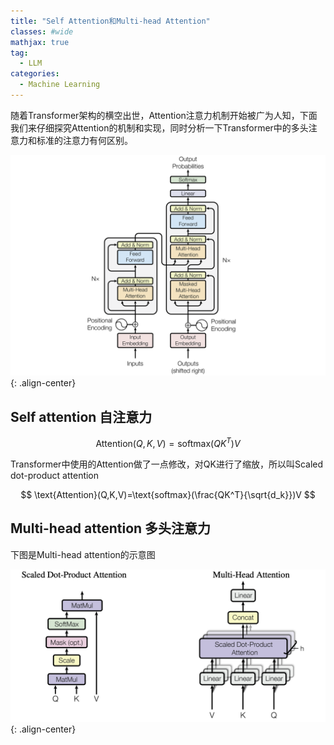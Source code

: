```yaml
---
title: "Self Attention和Multi-head Attention"
classes: #wide
mathjax: true
tag:
  - LLM
categories:
  - Machine Learning
---
```


随着Transformer架构的横空出世，Attention注意力机制开始被广为人知，下面我们来仔细探究Attention的机制和实现，同时分析一下Transformer中的多头注意力和标准的注意力有何区别。

![transformer-arch](/assets/images/transformer-arch.png){: .align-center}

## Self attention 自注意力

$$
\text{Attention}(Q,K,V)=\text{softmax}(QK^T)V
$$

Transformer中使用的Attention做了一点修改，对QK进行了缩放，所以叫Scaled dot-product attention

$$
\text{Attention}(Q,K,V)=\text{softmax}(\frac{QK^T}{\sqrt{d_k}})V
$$

## Multi-head attention 多头注意力

下图是Multi-head attention的示意图

![multi-head-atten](/assets/images/multi-head-atten.png){: .align-center}
